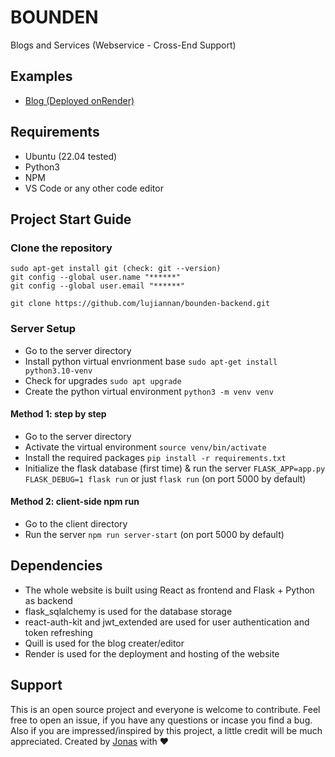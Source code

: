 # BOUNDEN
Blogs and Services (Webservice - Cross-End Support)

## Examples
- [Blog (Deployed onRender)](https://bounden.onrender.com/)

## Requirements
- Ubuntu (22.04 tested)
- Python3
- NPM
- VS Code or any other code editor

## Project Start Guide
### Clone the repository
```
sudo apt-get install git (check: git --version)
git config --global user.name "******"
git config --global user.email "******"

git clone https://github.com/lujiannan/bounden-backend.git
```

### Server Setup
- Go to the server directory
- Install python virtual envrionment base ```sudo apt-get install python3.10-venv```
- Check for upgrades ```sudo apt upgrade```
- Create the python virtual environment ```python3 -m venv venv```
#### Method 1: step by step
- Go to the server directory
- Activate the virtual environment ```source venv/bin/activate```
- Install the required packages ```pip install -r requirements.txt```
- Initialize the flask database (first time) & run the server ```FLASK_APP=app.py FLASK_DEBUG=1 flask run``` or just ```flask run``` (on port 5000 by default)
#### Method 2: client-side npm run
- Go to the client directory
- Run the server ```npm run server-start``` (on port 5000 by default)

## Dependencies
- The whole website is built using React as frontend and Flask + Python as backend
- flask_sqlalchemy is used for the database storage
- react-auth-kit and jwt_extended are used for user authentication and token refreshing
- Quill is used for the blog creater/editor
- Render is used for the deployment and hosting of the website

## Support
This is an open source project and everyone is welcome to contribute. Feel free to open an issue, if you have any questions or incase you find a bug. Also if you are impressed/inspired by this project, a little credit will be much appreciated.
Created by [Jonas](https://github.com/lujiannan) with ❤️